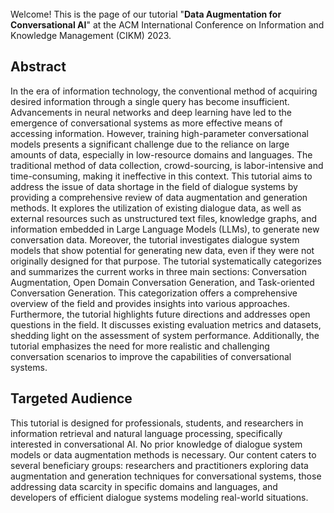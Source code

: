 <br>
Welcome! This is the page of our tutorial "<b>Data Augmentation for Conversational AI</b>" at the ACM International Conference on Information and Knowledge Management (CIKM) 2023.

## Abstract
In the era of information technology, the conventional method of acquiring desired information through a single query has become insufficient. Advancements in neural networks and deep learning have led to the emergence of conversational systems as more effective means of accessing information. However, training high-parameter conversational models presents a significant challenge due to the reliance on large amounts of data, especially in low-resource domains and languages.
The traditional method of data collection, crowd-sourcing, is labor-intensive and time-consuming, making it ineffective in this context. This tutorial aims to address the issue of data shortage in the field of dialogue systems by providing a comprehensive review of data augmentation and generation methods. It explores the utilization of existing dialogue data, as well as external resources such as unstructured text files, knowledge graphs, and information embedded in Large Language Models (LLMs), to generate new conversation data.
Moreover, the tutorial investigates dialogue system models that show potential for generating new data, even if they were not originally designed for that purpose. The tutorial systematically categorizes and summarizes the current works in three main sections: Conversation Augmentation, Open Domain Conversation Generation, and Task-oriented Conversation Generation. This categorization offers a comprehensive overview of the field and provides insights into various approaches.
Furthermore, the tutorial highlights future directions and addresses open questions in the field. It discusses existing evaluation metrics and datasets, shedding light on the assessment of system performance. Additionally, the tutorial emphasizes the need for more realistic and challenging conversation scenarios to improve the capabilities of conversational systems.


## Targeted Audience
This tutorial is designed for professionals, students, and researchers in information retrieval and natural language processing, specifically interested in conversational AI.
No prior knowledge of dialogue system models or data augmentation methods is necessary.
Our content caters to several beneficiary groups: researchers and practitioners exploring data augmentation and generation techniques for conversational systems, those addressing data scarcity in specific domains and languages, and developers of efficient dialogue systems modeling real-world situations.

